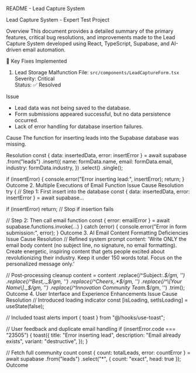 README - Lead Capture System

Lead Capture System - Expert Test Project

Overview
This document provides a detailed summary of the primary features, critical bug resolutions, and improvements made to the Lead Capture System developed using React, TypeScript, Supabase, and AI-driven email automation.

🔧 Key Fixes Implemented

1. Lead Storage Malfunction
   File: `src/components/LeadCaptureForm.tsx`  
   Severity: Critical  
   Status: ✅ Resolved

Issue

- Lead data was not being saved to the database.
- Form submissions appeared successful, but no data persistence occurred.
- Lack of error handling for database insertion failures.

Cause
The function for inserting leads into the Supabase database was missing.

Resolution
const { data: insertedData, error: insertError } = await supabase
.from("leads")
.insert({
name: formData.name,
email: formData.email,
industry: formData.industry,
})
.select()
.single();

if (insertError) {
console.error("Error inserting lead:", insertError);
return;
}
Outcome 2. Multiple Executions of Email Function
Issue
Cause
Resolution
try {
// Step 1: First insert into the database
const { data: insertedData, error: insertError } = await supabase...

if (insertError) return; // Stop if insertion fails

// Step 2: Then call email function
const { error: emailError } = await supabase.functions.invoke(...)
} catch (error) {
console.error("Error in form submission:", error);
}
Outcome 3. AI Email Content Formatting Deficiencies
Issue
Cause
Resolution
// Refined system prompt
content: 'Write ONLY the email body content (no subject line, no signature, no email formatting). Create energetic, inspiring content that gets people excited about revolutionizing their industry. Keep it under 150 words total. Focus on the personalized message only.'

// Post-processing cleanup
content = content
.replace(/^Subject:._$/gm, '')
.replace(/^Best,._$/gm, '')
  .replace(/^Cheers,.*$/gm, '')
.replace(/^\[Your Name\]._$/gm, '')
.replace(/^Innovation Community Team._$/gm, '')
.trim();
Outcome 4. User Interface and Experience Enhancements
Issue
Cause
Resolution
// Introduced loading indicator
const [isLoading, setIsLoading] = useState(false);

// Included toast alerts
import { toast } from "@/hooks/use-toast";

// User feedback and duplicate email handling
if (insertError.code === "23505") {
toast({
title: "Error inserting lead",
description: "Email already exists",
variant: "destructive",
});
}

// Fetch full community count
const { count: totalLeads, error: countError } = await supabase
.from("leads")
.select("\*", { count: "exact", head: true });
Outcome
